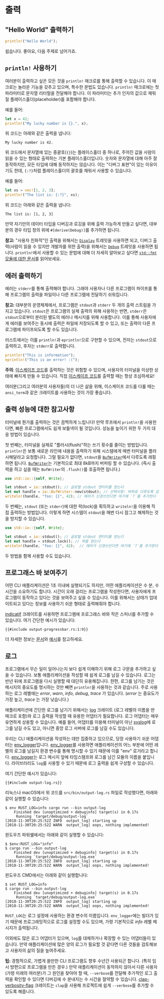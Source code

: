 # 출력

## "Hello World" 출력하기

```rust
println!("Hello World");
```

쉽습니다. 좋아요, 다음 주제로 넘어가죠.

## `println!` 사용하기

여러분이 출력하고 싶은 모든 것을 `println!` 매크로를
통해 출력할 수 있습니다.
이 매크로는 놀라운 기능을 갖추고 있으며,
특수한 문법도 있습니다.
`println!` 매크로에는 첫 파라미터로 문자열 리터럴을 전달해야 합니다.
이 파라미터는 추가 인자의 값으로 채워질
플레이스홀더(placeholder)를 포함해야 합니다.

예를 들어:

```rust
let x = 42;
println!("My lucky number is {}.", x);
```

위 코드는 아래와 같은 출력을 냅니다:

```console
My lucky number is 42.
```

위 코드에서 문자열에 있는 중괄호(`{}`)는 플레이스홀더 중 하나로,
주어진 값을 사람이 읽을 수 있는 형태로 출력하는 기본 플레이스홀더입니다.
숫자와 문자열에 대해 아주 잘 동작하지만, 모든 타입에 대해 동작하지는 않습니다.
이는 "디버그 표현"이 있는 이유이기도 한데, `{:?}`처럼 플레이스홀더의 괄호를
채워서 사용할 수 있습니다.

예를 들어:

```rust
let xs = vec![1, 2, 3];
println!("The list is: {:?}", xs);
```

위 코드는 아래와 같은 출력을 냅니다:

```console
The list is: [1, 2, 3]
```

만약 자기만의 데이터 타입을 디버깅과 로깅을 위해 출력 가능하게 만들고 싶다면,
대부분의 경우 타입 정의 위에 `#[derive(Debug)]`를 추가하면 됩니다.

<aside>

**참고:**
"사용자 친화적"인 출력을 위해서는 [`Display`] 트레잇을 사용하면 되고,
디버그 출력(사람이 읽을 수 있지만 개발자를 위한 출력)을 위해서는 [`Debug`] 트레잇을 사용하면 됩니다.
`println!`에서 사용할 수 있는 문법에 대해 더 자세히 알아보고 싶다면
[`std::fmt` 모듈에 대한 문서][std::fmt]를 읽어보세요.

[`Display`]: https://doc.rust-lang.org/1.39.0/std/fmt/trait.Display.html
[`Debug`]: https://doc.rust-lang.org/1.39.0/std/fmt/trait.Debug.html
[std::fmt]: https://doc.rust-lang.org/1.39.0/std/fmt/index.html

</aside>

## 에러 출력하기

에러는 `stderr`를 통해 출력해야 합니다.
그래야 사용자나 다른 프로그램이 파이프를 통해
프로그램의 출력을 파일이나 다른 프로그램에 전달하기
쉬워집니다.

<aside>

**참고:**
대부분의 운영체제에서,
프로그램은 `stdout`과 `stderr` 두 개의 출력 스트림을 가지고 있습니다.
`stdout`은 프로그램의 실제 출력의 위해 사용하는 반면,
`stderr`은 `stdout`으로부터 분리된 별도의 에러나 메시지를 위해 사용합니다.
이를 통해 사용자에게 에러를 보여주는 동시에 출력은 파일에 저장되도록 할 수 있고,
또는 출력이 다른 프로그램에 파이프되도록 할 수도 있습니다.

</aside>

러스트에서는 이를 `println!`과 `eprintln!`으로 구현할 수 있으며,
전자는 `stdout`으로 출력하고,
후자는 `stderr`로 출력합니다.

```rust
println!("This is information");
eprintln!("This is an error! :(");
```

<aside>

**주의**:
[이스케이프 코드]를 출력하는 것은 위험할 수 있으며,
사용자의 터미널을 이상한 상태에 빠지게 만들 수 있습니다.
직접 [이스케이프 코드]를 출력할 때는 항상 조심하세요!

[이스케이프 코드]: https://ko.wikipedia.org/wiki/ANSI_%EC%9D%B4%EC%8A%A4%EC%BC%80%EC%9D%B4%ED%94%84_%EC%BD%94%EB%93%9C

여러분(그리고 여러분의 사용자들)의 더 나은 삶을 위해,
이스케이프 코드를 다룰 때는 `ansi_term`과 같은 크레이트를
사용하는 것이 가장 좋습니다.

</aside>

## 출력 성능에 대한 참고사항

터미널에 뭔가를 출력하는 것은 끔찍하게 느립니다!
만약 루프에서 `println!`을 사용한다면,
빠른 프로그램에서도 쉽게 보틀넥이 될 것입니다.
성능을 높이기 위한 두 가지 대응 방법이 있습니다.

첫 번째는, 터미널을 실제로 "플러시(flush)"하는
쓰기 횟수를 줄이는 방법입니다.
`println!`은 보통 새로운 라인에 내용을 출력하기 위해
시스템에게 매번 터미널을 플러시해달라고 요청합니다.
그럴 필요가 없다면, `stdout`을 [`BufWriter`]에서
다루도록 래핑하면 됩니다. [`BufWriter`]는 기본적으로
최대 8kB까지 버퍼링 할 수 있습니다.
(즉시 출력을 하고 싶을 때는 `BufWriter`의
`.flush()`를 호출하면 됩니다.)

```rust
use std::io::{self, Write};

let stdout = io::stdout(); // 글로벌 stdout 엔티티를 얻는다
let mut handle = io::BufWriter::new(stdout); // 선택사항: 버퍼로 다루도록 감싼다
writeln!(handle, "foo: {}", 42); // 에러가 신경쓰인다면 여기에 `?`를 추가한다
```

두 번째는,
`stdout` (또는 `stderr`)에 대한 락(lock)을 획득하고
`writeln!`을 이용해 직접 출력하는 방법입니다.
이렇게 하면 시스템이 `stdout`을 매번 다시 잠그고 해제하는 것을 방지할 수 있습니다.

```rust
use std::io::{self, Write};

let stdout = io::stdout(); // 글로벌 stdout 엔티티를 얻는다
let mut handle = stdout.lock(); // 락을 얻는다
writeln!(handle, "foo: {}", 42);  // 에러가 신경쓰인다면 여기에 `?`를 추가한다
```

두 방법을 함께 사용할 수도 있습니다.

[`BufWriter`]: https://doc.rust-lang.org/1.39.0/std/io/struct.BufWriter.html

## 프로그래스 바 보여주기

어떤 CLI 애플리케이션은 1초 이내에 실행되기도 하지만,
어떤 애플리케이션은 수 분, 수 시간을 소요하기도 합니다.
시간이 오래 걸리는 프로그램을 작성한다면,
사용자에게 프로그램이 동작하고 있다는 것을 보여주고 싶을 수 있습니다.
이를 위해서는 상태가 업데이트되고 있다는 정보를 사용하기
쉬운 형태로 출력해줘야 합니다.

[indicatif] 크레이트를 사용하면
프로그램에 프로그래스 바와
작은 스피너를 추가할 수 있습니다.
여기 간단한 예시가 있습니다:

```rust,ignore
{{#include output-progressbar.rs:1:9}}
```

더 자세한 정보는
[문서][indicatif docs]와 [예시][indicatif examples]를
참고하세요.


[indicatif]: https://crates.io/crates/indicatif
[indicatif docs]: https://docs.rs/indicatif
[indicatif examples]: https://github.com/console-rs/indicatif/tree/main/examples

## 로그

프로그램에서 무슨 일이 일어나는지 보다 쉽게 이해하기 위해
로그 구문을 추가하고 싶을 수 있습니다.
보통 애플리케이션을 작성할 때 쉽게 로그를 남길 수 있습니다.
로그는 반년 뒤에 프로그램을 다시 실행할 때 대단히 유용해집니다.
한편, 로그를 남기는 것은 메시지의 중요도를 명시하는 것만 빼면
`println!`을 사용하는 것과 같습니다.
주로 사용하는 로그 레벨에는 _error_, _warn_, _info_, _debug_, _trace_ 가 있습니다. (_error_ 는 중요도가 가장 높고, _trace_ 는 가장 낮습니다.)

애플리케이션에 간단한 로그를 남기기 위해서는
[log] 크레이트 (로그 레벨의 이름을 딴 매크로 포함)와 로그 출력을
작성할 때 유용한 어댑터가 필요합니다.
로그 어댑터는 매우 유연하게 상용할 수 있습니다.
예를 들어, 어댑터를 이용해 터미널이 아닌 [syslog]에 로그를 남길 수도 있고,
아니면 중앙 로그 서버에 로그를 남길 수도 있습니다.

[syslog]: https://ko.wikipedia.org/wiki/%EC%8B%9C%EC%8A%A4%EB%A1%9C%EA%B7%B8

우리는 CLI 애플리케이션을 작성하는 데만 집중하고 있으므로,
당장 사용하기 쉬운 어댑터는 [env_logger]입니다.
[env_logger]를 사용하면 애플리케이션의 어느 부분에 어떤 레벨의
로그를 남길지 환경 변수를 통해 명시할 수 있기 때문에 이를 "env" 로거라고 합니다.
[env_logger]는 로그 메시지 앞에 타임스탬프와
로그를 남긴 모듈의 이름을 붙입니다.
라이브러리도 `log`를 사용할 수 있기 때문에
로그 출력을 쉽게 구성할 수 있습니다.

[log]: https://crates.io/crates/log
[env_logger]: https://crates.io/crates/env_logger

여기 간단한 예시가 있습니다:

```rust,ignore
{{#include output-log.rs}}
```

리눅스나 macOS에서 위 코드를 `src/bin/output-log.rs` 파일로 작성했다면,
아래와 같이 실행할 수 있습니다:
```console
$ env RUST_LOG=info cargo run --bin output-log
    Finished dev [unoptimized + debuginfo] target(s) in 0.17s
     Running `target/debug/output-log`
[2018-11-30T20:25:52Z INFO  output_log] starting up
[2018-11-30T20:25:52Z WARN  output_log] oops, nothing implemented!
```

윈도우즈 파워쉘에서는 아래와 같이 실행할 수 있습니다:
```console
$ $env:RUST_LOG="info"
$ cargo run --bin output-log
    Finished dev [unoptimized + debuginfo] target(s) in 0.17s
     Running `target/debug/output-log.exe`
[2018-11-30T20:25:52Z INFO  output_log] starting up
[2018-11-30T20:25:52Z WARN  output_log] oops, nothing implemented!
```

윈도우즈 CMD에서는 아래와 같이 실행합니다:
```console
$ set RUST_LOG=info
$ cargo run --bin output-log
    Finished dev [unoptimized + debuginfo] target(s) in 0.17s
     Running `target/debug/output-log.exe`
[2018-11-30T20:25:52Z INFO  output_log] starting up
[2018-11-30T20:25:52Z WARN  output_log] oops, nothing implemented!
```

`RUST_LOG`는 로그 설정에
사용하는 환경 변수의 이름입니다.
`env_logger`에는 빌더가 있기 때문에
프로그래밍적으로 로그를 설정할 수도 있으며,
가령 기본적으로 _info_ 레벨 메시지가 출력됩니다.

이외에도 많은 로그 어댑터가 있으며,
`log`를 대체하거나 확장할 수 있는 어댑터들이 있습니다.
만약 애플리케이션에 많은 양의 로그가 필요할 것 같다면
다른 것들을 검토해보고 사용자의 삶의 질을 높여주세요.

<aside>

**팁:**
경험적으로, 가볍게 쓸만한 CLI 프로그램도 향후 수년간 사용되곤 합니다.
(특히 임시 방편으로 프로그램을 만든 경우.)
만약 애플리케이션이 동작하지 않아서 다른 사용자(가령 미래의 여러분)가 그 원인을 찾아야 할 때,
`--verbose`를 전달해 추가적인 로그 출력을 확인할 수 있다면 디버깅에 수 분내지는 수 시간을 절약할 수 있습니다.
[clap-verbosity-flag] 크레이트는 `clap`을 사용해 프로젝트에 쉽게 `--verbose`를 추가할 수 있도록 해줍니다.

[clap-verbosity-flag]: https://crates.io/crates/clap-verbosity-flag

</aside>
